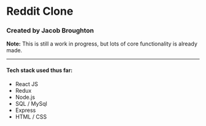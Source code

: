# Reddit Clone

### Created by Jacob Broughton

**Note:** This is still a work in progress, but lots of core functionality is already made.

--- 

#### Tech stack used thus far:
<ul>
  <li>React JS</li>
  <li>Redux</li>
  <li>Node.js</li>
  <li>SQL / MySql</li>
  <li>Express</li>
  <li>HTML / CSS</li>
</ul>
